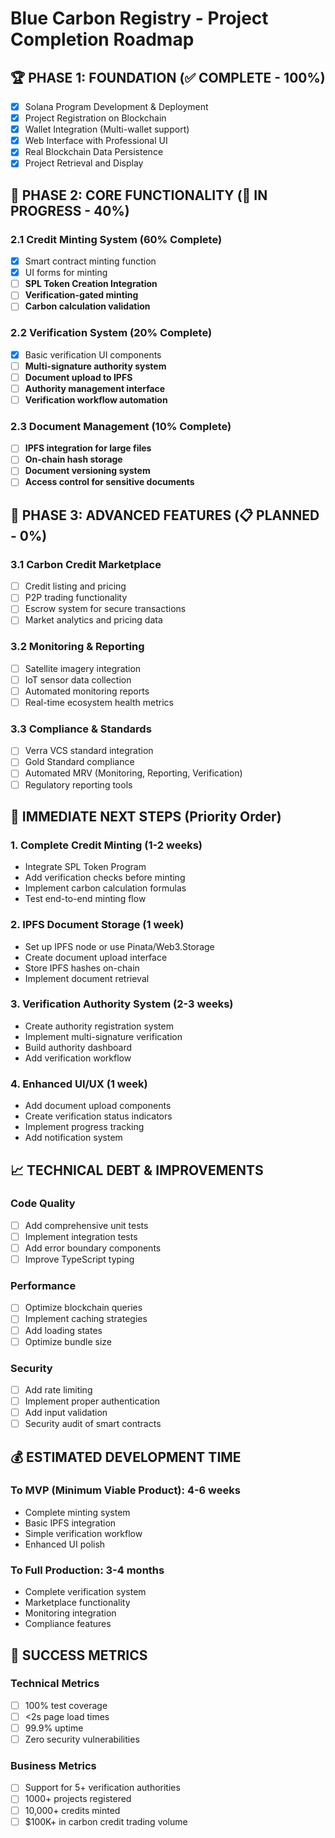 # Blue Carbon Registry - Project Completion Roadmap

## 🏆 PHASE 1: FOUNDATION (✅ COMPLETE - 100%)
- [x] Solana Program Development & Deployment
- [x] Project Registration on Blockchain
- [x] Wallet Integration (Multi-wallet support)
- [x] Web Interface with Professional UI
- [x] Real Blockchain Data Persistence
- [x] Project Retrieval and Display

## 🚧 PHASE 2: CORE FUNCTIONALITY (🔄 IN PROGRESS - 40%)

### 2.1 Credit Minting System (60% Complete)
- [x] Smart contract minting function
- [x] UI forms for minting
- [ ] **SPL Token Creation Integration**
- [ ] **Verification-gated minting**
- [ ] **Carbon calculation validation**

### 2.2 Verification System (20% Complete)
- [x] Basic verification UI components
- [ ] **Multi-signature authority system**
- [ ] **Document upload to IPFS**
- [ ] **Authority management interface**
- [ ] **Verification workflow automation**

### 2.3 Document Management (10% Complete)
- [ ] **IPFS integration for large files**
- [ ] **On-chain hash storage**
- [ ] **Document versioning system**
- [ ] **Access control for sensitive documents**

## 🎯 PHASE 3: ADVANCED FEATURES (📋 PLANNED - 0%)

### 3.1 Carbon Credit Marketplace
- [ ] Credit listing and pricing
- [ ] P2P trading functionality
- [ ] Escrow system for secure transactions
- [ ] Market analytics and pricing data

### 3.2 Monitoring & Reporting
- [ ] Satellite imagery integration
- [ ] IoT sensor data collection
- [ ] Automated monitoring reports
- [ ] Real-time ecosystem health metrics

### 3.3 Compliance & Standards
- [ ] Verra VCS standard integration
- [ ] Gold Standard compliance
- [ ] Automated MRV (Monitoring, Reporting, Verification)
- [ ] Regulatory reporting tools

## 🔧 IMMEDIATE NEXT STEPS (Priority Order)

### 1. **Complete Credit Minting (1-2 weeks)**
   - Integrate SPL Token Program
   - Add verification checks before minting
   - Implement carbon calculation formulas
   - Test end-to-end minting flow

### 2. **IPFS Document Storage (1 week)**
   - Set up IPFS node or use Pinata/Web3.Storage
   - Create document upload interface
   - Store IPFS hashes on-chain
   - Implement document retrieval

### 3. **Verification Authority System (2-3 weeks)**
   - Create authority registration system
   - Implement multi-signature verification
   - Build authority dashboard
   - Add verification workflow

### 4. **Enhanced UI/UX (1 week)**
   - Add document upload components
   - Create verification status indicators
   - Implement progress tracking
   - Add notification system

## 📈 TECHNICAL DEBT & IMPROVEMENTS

### Code Quality
- [ ] Add comprehensive unit tests
- [ ] Implement integration tests
- [ ] Add error boundary components
- [ ] Improve TypeScript typing

### Performance
- [ ] Optimize blockchain queries
- [ ] Implement caching strategies
- [ ] Add loading states
- [ ] Optimize bundle size

### Security
- [ ] Add rate limiting
- [ ] Implement proper authentication
- [ ] Add input validation
- [ ] Security audit of smart contracts

## 💰 ESTIMATED DEVELOPMENT TIME

### To MVP (Minimum Viable Product): **4-6 weeks**
- Complete minting system
- Basic IPFS integration
- Simple verification workflow
- Enhanced UI polish

### To Full Production: **3-4 months**
- Complete verification system
- Marketplace functionality
- Monitoring integration
- Compliance features

## 🎯 SUCCESS METRICS

### Technical Metrics
- [ ] 100% test coverage
- [ ] <2s page load times
- [ ] 99.9% uptime
- [ ] Zero security vulnerabilities

### Business Metrics
- [ ] Support for 5+ verification authorities
- [ ] 1000+ projects registered
- [ ] 10,000+ credits minted
- [ ] $100K+ in carbon credit trading volume